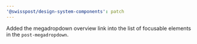```yaml
---
'@swisspost/design-system-components': patch
---
```


Added the megadropdown overview link into the list of focusable elements in the `post-megadropdown`.
